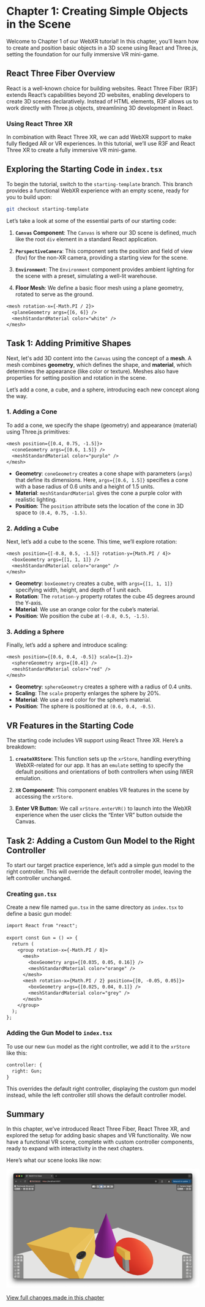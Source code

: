 # Chapter 1: Creating Simple Objects in the Scene

Welcome to Chapter 1 of our WebXR tutorial! In this chapter, you’ll learn how to create and position basic objects in a 3D scene using React and Three.js, setting the foundation for our fully immersive VR mini-game.

## React Three Fiber Overview

React is a well-known choice for building websites. React Three Fiber (R3F) extends React’s capabilities beyond 2D websites, enabling developers to create 3D scenes declaratively. Instead of HTML elements, R3F allows us to work directly with Three.js objects, streamlining 3D development in React.

### Using React Three XR

In combination with React Three XR, we can add WebXR support to make fully fledged AR or VR experiences. In this tutorial, we’ll use R3F and React Three XR to create a fully immersive VR mini-game.

## Exploring the Starting Code in `index.tsx`

To begin the tutorial, switch to the `starting-template` branch. This branch provides a functional WebXR experience with an empty scene, ready for you to build upon:

```bash
git checkout starting-template
```

Let’s take a look at some of the essential parts of our starting code:

1. **`Canvas` Component**: The `Canvas` is where our 3D scene is defined, much like the root `div` element in a standard React application.

2. **`PerspectiveCamera`**: This component sets the position and field of view (fov) for the non-XR camera, providing a starting view for the scene.

3. **`Environment`**: The `Environment` component provides ambient lighting for the scene with a preset, simulating a well-lit warehouse.

4. **Floor Mesh**: We define a basic floor mesh using a plane geometry, rotated to serve as the ground.

```tsx
<mesh rotation-x={-Math.PI / 2}>
  <planeGeometry args={[6, 6]} />
  <meshStandardMaterial color="white" />
</mesh>
```

## Task 1: Adding Primitive Shapes

Next, let's add 3D content into the `Canvas` using the concept of a **mesh**. A mesh combines **geometry**, which defines the shape, and **material**, which determines the appearance (like color or texture). Meshes also have properties for setting position and rotation in the scene.

Let’s add a cone, a cube, and a sphere, introducing each new concept along the way.

### 1. Adding a Cone

To add a cone, we specify the shape (geometry) and appearance (material) using Three.js primitives:

```tsx
<mesh position={[0.4, 0.75, -1.5]}>
  <coneGeometry args={[0.6, 1.5]} />
  <meshStandardMaterial color="purple" />
</mesh>
```

- **Geometry**: `coneGeometry` creates a cone shape with parameters (`args`) that define its dimensions. Here, `args={[0.6, 1.5]}` specifies a cone with a base radius of 0.6 units and a height of 1.5 units.
- **Material**: `meshStandardMaterial` gives the cone a purple color with realistic lighting.
- **Position**: The `position` attribute sets the location of the cone in 3D space to `(0.4, 0.75, -1.5)`.

### 2. Adding a Cube

Next, let’s add a cube to the scene. This time, we’ll explore rotation:

```tsx
<mesh position={[-0.8, 0.5, -1.5]} rotation-y={Math.PI / 4}>
  <boxGeometry args={[1, 1, 1]} />
  <meshStandardMaterial color="orange" />
</mesh>
```

- **Geometry**: `boxGeometry` creates a cube, with `args={[1, 1, 1]}` specifying width, height, and depth of 1 unit each.
- **Rotation**: The `rotation-y` property rotates the cube 45 degrees around the Y-axis.
- **Material**: We use an orange color for the cube’s material.
- **Position**: We position the cube at `(-0.8, 0.5, -1.5)`.

### 3. Adding a Sphere

Finally, let’s add a sphere and introduce scaling:

```tsx
<mesh position={[0.6, 0.4, -0.5]} scale={1.2}>
  <sphereGeometry args={[0.4]} />
  <meshStandardMaterial color="red" />
</mesh>
```

- **Geometry**: `sphereGeometry` creates a sphere with a radius of 0.4 units.
- **Scaling**: The `scale` property enlarges the sphere by 20%.
- **Material**: We use a red color for the sphere’s material.
- **Position**: The sphere is positioned at `(0.6, 0.4, -0.5)`.

## VR Features in the Starting Code

The starting code includes VR support using React Three XR. Here’s a breakdown:

1. **`createXRStore`**: This function sets up the `xrStore`, handling everything WebXR-related for our app. It has an `emulate` setting to specify the default positions and orientations of both controllers when using IWER emulation.

2. **`XR` Component**: This component enables VR features in the scene by accessing the `xrStore`.

3. **Enter VR Button**: We call `xrStore.enterVR()` to launch into the WebXR experience when the user clicks the “Enter VR” button outside the Canvas.

## Task 2: Adding a Custom Gun Model to the Right Controller

To start our target practice experience, let’s add a simple gun model to the right controller. This will override the default controller model, leaving the left controller unchanged.

### Creating `gun.tsx`

Create a new file named `gun.tsx` in the same directory as `index.tsx` to define a basic gun model:

```tsx
import React from "react";

export const Gun = () => {
  return (
    <group rotation-x={-Math.PI / 8}>
      <mesh>
        <boxGeometry args={[0.035, 0.05, 0.16]} />
        <meshStandardMaterial color="orange" />
      </mesh>
      <mesh rotation-x={Math.PI / 2} position={[0, -0.05, 0.05]}>
        <boxGeometry args={[0.025, 0.04, 0.1]} />
        <meshStandardMaterial color="grey" />
      </mesh>
    </group>
  );
};
```

### Adding the Gun Model to `index.tsx`

To use our new `Gun` model as the right controller, we add it to the `xrStore` like this:

```tsx
controller: {
  right: Gun;
}
```

This overrides the default right controller, displaying the custom gun model instead, while the left controller still shows the default controller model.

## Summary

In this chapter, we’ve introduced React Three Fiber, React Three XR, and explored the setup for adding basic shapes and VR functionality. We now have a functional VR scene, complete with custom controller components, ready to expand with interactivity in the next chapters.

Here’s what our scene looks like now:

![Scene with Basic Objects](./assets/chapter1.png)

[View full changes made in this chapter](https://github.com/meta-quest/webxr-first-steps-react/compare/starting-template...chapter1)
